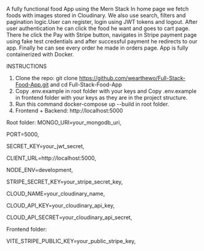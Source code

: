 A fully functional food App using the Mern Stack In home page we fetch foods with images stored in Cloudinary. We also use search, filters and pagination logic.User can register, login using JWT tokens and logout.  After user authentication he can click the food he want and goes to cart page. There he click the Pay with Stripe button, navigates in Stripe payment page using fake test credentials and after successful payment he redirects to our app. Finally he can see every order he made in orders page. App is fully containerized with Docker.

INSTRUCTIONS 

1. Clone the repo:
 git clone https://github.com/wearthewo/Full-Stack-Food-App.git and
 cd Full-Stack-Food-App
2. Copy .env.example in root folder with your keys and Copy .env.example in frontend folder with your keys as they are in the project structure.
3. Run this command docker-compose up --build in root folder.
4. Frontend + Backend: http://localhost:5000

Root folder:
MONGO_URI=your_mongodb_uri,

PORT=5000,

SECRET_KEY=your_jwt_secret,

CLIENT_URL=http://localhost:5000,

NODE_ENV=development,

STRIPE_SECRET_KEY=your_stripe_secret_key,

CLOUD_NAME=your_cloudinary_name,

CLOUD_API_KEY=your_cloudinary_api_key,

CLOUD_API_SECRET=your_cloudinary_api_secret,

Frontend folder: 

VITE_STRIPE_PUBLIC_KEY=your_public_stripe_key,
